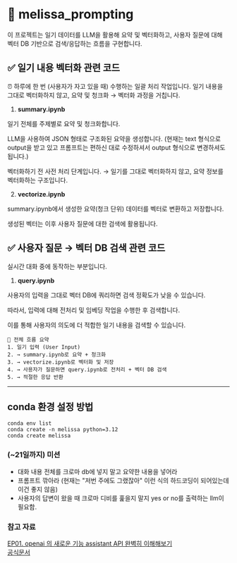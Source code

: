 # 📘 melissa_prompting
이 프로젝트는 일기 데이터를 LLM을 활용해 요약 및 벡터화하고,
사용자 질문에 대해 벡터 DB 기반으로 검색/응답하는 흐름을 구현합니다.

## ✅ 일기 내용 벡터화 관련 코드
⏰ 하루에 한 번 (사용자가 자고 있을 때) 수행하는 일괄 처리 작업입니다.
일기 내용을 그대로 벡터화하지 않고, 요약 및 청크화 → 벡터화 과정을 거칩니다.

1. **summary.ipynb**  
   
일기 전체를 주제별로 요약 및 청크화합니다.

LLM을 사용하여 JSON 형태로 구조화된 요약을 생성합니다.
(현재는 text 형식으로 output을 받고 있고 프롬프트는 편하신 대로 수정하셔서 output 형식으로 변경하셔도 됩니다.)

벡터화하기 전 사전 처리 단계입니다.
→ 일기를 그대로 벡터화하지 않고, 요약 정보를 벡터화하는 구조입니다.

2. **vectorize.ipynb**  

summary.ipynb에서 생성한 요약(청크 단위) 데이터를 벡터로 변환하고 저장합니다.

생성된 벡터는 이후 사용자 질문에 대한 검색에 활용됩니다.

## ✅ 사용자 질문 → 벡터 DB 검색 관련 코드
실시간 대화 중에 동작하는 부분입니다.

1. **query.ipynb**  

사용자의 입력을 그대로 벡터 DB에 쿼리하면 검색 정확도가 낮을 수 있습니다.

따라서, 입력에 대해 전처리 및 임베딩 작업을 수행한 후 검색합니다.

이를 통해 사용자의 의도에 더 적합한 일기 내용을 검색할 수 있습니다.

```
🔁 전체 흐름 요약
1. 일기 입력 (User Input)
2. → summary.ipynb로 요약 + 청크화
3. → vectorize.ipynb로 벡터화 및 저장
4. → 사용자가 질문하면 query.ipynb로 전처리 + 벡터 DB 검색
5. → 적절한 응답 반환
```

---
## conda 환경 설정 방법
```
conda env list
conda create -n melissa python=3.12
conda create melissa
```

### (~21일까지) 미션
- 대화 내용 전체를 크로마 db에 넣지 말고 요약한 내용을 넣어라
- 프롬프트 깎아라 (현재는 "저번 주에도 그랬잖아" 이런 식의 하드코딩이 되어있는데 이건 좋지 않음)
- 사용자의 답변이 왔을 때 크로마 디비를 훑을지 말지 yes or no를 출력하는 llm이 필요함.

### 참고 자료
[EP01. openai 의 새로운 기능 assistant API 완벽히 이해해보기](https://www.youtube.com/watch?v=-Wne4a-8RlY&list=TLPQMjQwMTIwMjVF8yDU1ax6MQ&index=1)   
[공식문서](https://platform.openai.com/docs/assistants/overview)     

